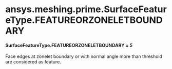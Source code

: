 <a id="ansys-meshing-prime-surfacefeaturetype-featureorzoneletboundary"></a>

# ansys.meshing.prime.SurfaceFeatureType.FEATUREORZONELETBOUNDARY

<a id="ansys.meshing.prime.SurfaceFeatureType.FEATUREORZONELETBOUNDARY"></a>

#### SurfaceFeatureType.FEATUREORZONELETBOUNDARY *= 5*

Face edges at zonelet boundary or with normal angle more than threshold are considered as feature.

<!-- !! processed by numpydoc !! -->
